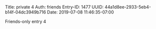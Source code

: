 Title: private 4
Auth: friends
Entry-ID: 1477
UUID: 44a1d8ee-2933-5eb4-b14f-04dc3949b716
Date: 2019-07-08 11:46:35-07:00

Friends-only entry 4
